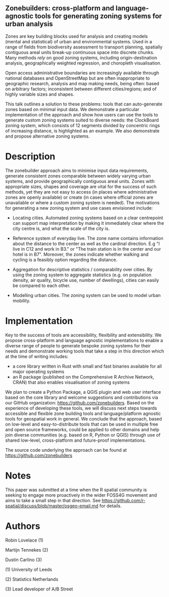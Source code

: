 <!-- Brief: https://callforpapers.2021.foss4g.org/foss4g-2021-academic/ -->

## Zonebuilders: cross-platform and language-agnostic tools for generating zoning systems for urban analysis

Zones are key building blocks used for analysis and creating models (mental and statistical) of urban and environmental systems.
Used in a range of fields from biodiversity assessment to transport planning, spatially contiguous areal units break-up continuous space into discrete chunks.
Many methods *rely* on good zoning systems, including origin-destination analysis, geographically weighted regression, and choropleth visualisation.

Open access administrative boundaries are increasingly available through national databases and OpenStreetMap but are often inappropriate to geographic research, analysis and map making needs, being often: based on arbitrary factors; inconsistent between different cities/regions; and of highly variable sizes and shapes.

This talk outlines a solution to these problems: tools that can auto-generate zones based on minimal input data.
We demonstrate a particular implementation of the approach and show how users can use the tools to generate custom zoning systems suited to diverse needs: the ClockBoard zoning system, which consists of 12 segments divided by concentric rings of increasing distance, is highlighted as an example.
We also demonstrate and propose alternative zoning systems.

# Description

The zonebuilder approach aims to minimise input data requirements, generate consistent zones comparable between widely varying urban systems, and provide geographically contiguous areal units.
Zones with appropriate sizes, shapes and coverage are vital for the success of such methods, yet they are not easy to access (in places where administrative zones are openly available) or create (in cases where official zones are unavailable or where a custom zoning system is needed).
The motivations for generating a new zoning system and use cases envisioned include:

-   Locating cities.
    Automated zoning systems based on a clear centrepoint can support map interpretation by making it immediately clear where the city centre is, and what the scale of the city is.

-   Reference system of everyday live.
    The zone name contains information about the distance to the center as well as the cardinal direction.
    E.g "I live in C12 and work in B3." or "The train station is in the center and our hotel is in B7".
    Moreover, the zones indicate whether walking and cycling is a feasibly option regarding the distance.

-   Aggregation for descriptive statistics / comparability over cities.
    By using the zoning system to aggregate statistics (e.g. on population density, air quality, bicycle use, number of dwellings), cities can easily be compared to each other.

-   Modelling urban cities.
    The zoning system can be used to model urban mobility.

# Implementation

Key to the success of tools are accessibility, flexibility and extensibility.
We propose cross-platform and language agnostic implementations to enable a diverse range of people to generate bespoke zoning systems for their needs and demonstrate working tools that take a step in this direction which at the time of writing includes:

-   a core library written in Rust with small and fast binaries available for all major operating systems
-   an R package (published on the Comprehensive R Archive Network, CRAN) that also enables visualisation of zoning systems

We plan to create a Python Package, a QGIS plugin and web user interface based on the core library and welcome suggestions and contributions via our GitHub organization: <https://github.com/zonebuilders>.
Based on the experience of developing these tools, we will discuss next steps towards accessible and flexible zone building tools and language/platform agnostic tools for geospatial work in general.
We conclude that the approach, based on low-level and easy-to-distribute tools that can be used in multiple free and open source frameworks, could be applied to other domains and help join diverse communities (e.g. based on R, Python or QGIS) through use of shared low-level, cross-platform and future-proof implementations.


The source code underlying the approach can be found at <https://github.com/zonebuilders>

# Notes

This paper was submitted at a time when the R spatial community is seeking to engage more proactively in the wider FOSS4G movement and aims to take a small step in that direction. See <https://github.com/r-spatial/discuss/blob/master/osgeo-email.md> for details.

# Authors

Robin Lovelace (1)

Martijn Tennekes (2)

Dustin Carlino (3)

(1) University of Leeds

(2) Statistics Netherlands

(3) Lead developer of A/B Street

